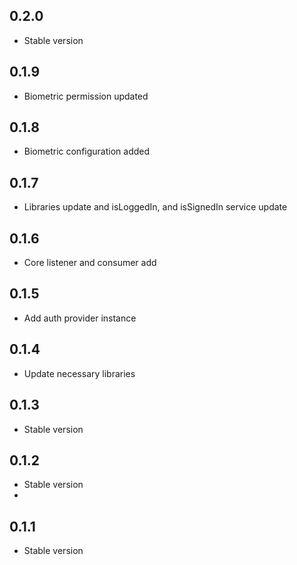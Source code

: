## 0.2.0

* Stable version

## 0.1.9

* Biometric permission updated

## 0.1.8

* Biometric configuration added

## 0.1.7

* Libraries update and isLoggedIn, and isSignedIn service update

## 0.1.6

* Core listener and consumer add

## 0.1.5

* Add auth provider instance

## 0.1.4

* Update necessary libraries

## 0.1.3

* Stable version

## 0.1.2

* Stable version
*

## 0.1.1

* Stable version
